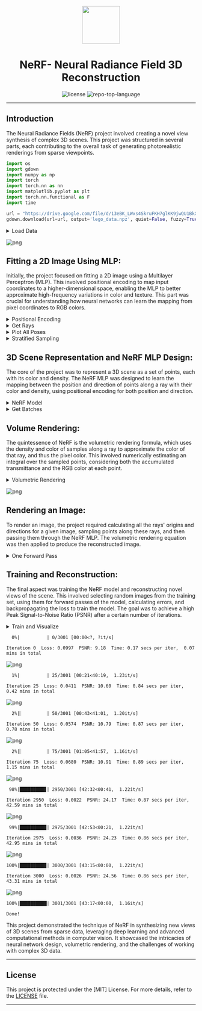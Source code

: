 <div align="center">
<p align="center">
  <img src="https://raw.githubusercontent.com/PKief/vscode-material-icon-theme/ec559a9f6bfd399b82bb44393651661b08aaf7ba/icons/folder-markdown-open.svg" width="100" />
</p>
<p align="center">
    <h1 align="center">NeRF- Neural Radiance Field 3D Reconstruction</h1>
</p>

<p align="center">
	<img src="https://img.shields.io/github/license/Tejendra00/FrankaEmika_Pick_Place?style=standard" alt="license" >
	<img src="https://img.shields.io/github/languages/top/Tejendra00/FrankaEmika_Pick_Place?style=standard" alt="repo-top-language">
<p>
<p align="center">
	<!-- standard option, no dependency badges. -->
</p>
</div>
<hr>

## Introduction

The Neural Radiance Fields (NeRF) project involved creating a novel view synthesis of complex 3D scenes. This  project was structured in several parts, each contributing to the overall task of generating photorealistic renderings from sparse viewpoints.

```python
import os
import gdown
import numpy as np
import torch
import torch.nn as nn
import matplotlib.pyplot as plt
import torch.nn.functional as F
import time

url = "https://drive.google.com/file/d/13eBK_LWxs4SkruFKH7glKK9jwQU1BkXK/view?usp=sharing"
gdown.download(url=url, output='lego_data.npz', quiet=False, fuzzy=True)
```


<details closed><summary>Load Data</summary>


```python
# Load input images, poses, and intrinsics
data = np.load("lego_data.npz")

# Images
images = data["images"]

# Height and width of each image
height, width = images.shape[1:3]

# Camera extrinsics (poses)
poses = data["poses"]
poses = torch.from_numpy(poses).to(device)
print(poses.shape)

# Camera intrinsics
intrinsics = data["intrinsics"]
intrinsics = torch.from_numpy(intrinsics).to(device)

# Hold one image out (for test).
test_image, test_pose = images[101], poses[101]
test_image = torch.from_numpy(test_image).to(device)

# Map images to device
images = torch.from_numpy(images[:100, ..., :3]).to(device)

plt.imshow(test_image.detach().cpu().numpy())
plt.show()

print(data)
```
</details>

    
![png](cis580fall2023_projB_files/cis580fall2023_projB_19_1.png)
    
## Fitting a 2D Image Using MLP: 

Initially, the project focused on fitting a 2D image using a Multilayer Perceptron (MLP). This involved positional encoding to map input coordinates to a higher-dimensional space, enabling the MLP to better approximate high-frequency variations in color and texture. This part was crucial for understanding how neural networks can learn the mapping from pixel coordinates to RGB colors.

<details closed><summary>Positional Encoding</summary>

```python
def positional_encoding(x, num_frequencies=6, incl_input=True):

    """
    Apply positional encoding to the input.

    Args:
    x (torch.Tensor): Input tensor to be positionally encoded.
      The dimension of x is [N, D], where N is the number of input coordinates,
      and D is the dimension of the input coordinate.
    num_frequencies (optional, int): The number of frequencies used in
     the positional encoding (default: 6).
    incl_input (optional, bool): If True, concatenate the input with the
        computed positional encoding (default: True).

    Returns:
    (torch.Tensor): Positional encoding of the input tensor.
    """

    results = []
    if incl_input:
        results.append(x)
    #############################  TODO 1(a) BEGIN  ############################
    # encode input tensor and append the encoded tensor to the list of results.

    for i in range (num_frequencies):
      results.append(torch.sin((2**i)*np.pi*x))
      results.append(torch.cos((2**i)*np.pi*x))


    #############################  TODO 1(a) END  ##############################
    return torch.cat(results, dim=-1)
```
</details>

<!-- 2.1 Complete the following function that calculates the rays that pass through all the pixels of an HxW image -->

<details closed><summary>Get Rays</summary>

```python
def get_rays(height, width, intrinsics, w_R_c, w_T_c):

    """
    Compute the origin and direction of rays passing through all pixels of an image (one ray per pixel).

    Args:
    height: the height of an image.
    width: the width of an image.
    intrinsics: camera intrinsics matrix of shape (3, 3).
    w_R_c: Rotation matrix of shape (3,3) from camera to world coordinates.
    w_T_c: Translation vector of shape (3,1) that transforms

    Returns:
    ray_origins (torch.Tensor): A tensor of shape (height, width, 3) denoting the centers of
      each ray. Note that desipte that all ray share the same origin, here we ask you to return
      the ray origin for each ray as (height, width, 3).
    ray_directions (torch.Tensor): A tensor of shape (height, width, 3) denoting the
      direction of each ray.
    """

    device = intrinsics.device
    ray_directions = torch.zeros((height, width, 3), device=device)  # placeholder
    ray_origins = torch.zeros((height, width, 3), device=device)  # placeholder

    #############################  TODO 2.1 BEGIN  ##########################

    i, j = torch.meshgrid(torch.arange(width, device=device), torch.arange(height, device=device), indexing='xy')
    directions = torch.stack([(i - intrinsics[0, 2]) / intrinsics[0, 0],
                              (j - intrinsics[1, 2]) / intrinsics[1, 1],
                              torch.ones_like(i)], dim=-1)
    ray_directions = directions @ w_R_c.T
    ray_origins = w_T_c.expand(height, width, 3)

    #############################  TODO 2.1 END  ############################
    return ray_origins, ray_directions
```
</details>


<details closed><summary>Plot All Poses</summary>

```python
def plot_all_poses(poses):

    #############################  TODO 2.1 BEGIN  ############################

    for pose in poses:
        # w_R_c = pose[:3, :3]  # Extract rotation matrix
        # w_T_c = pose[:3, 3]   # Extract translation vector

        # Now call get_rays with all required arguments
        # origins, directions = get_rays(height, width, intrinsics, w_R_c, w_T_c)
        # origins, directions = get_rays(..., pose[:3, :3], pose[:3, 3])

    #############################  TODO 2.1 END  ############################

    ax = plt.figure(figsize=(12, 8)).add_subplot(projection='3d')
    _ = ax.quiver(origins[..., 0].flatten(),
                  origins[..., 1].flatten(),
                  origins[..., 2].flatten(),
                  directions[..., 0].flatten(),
                  directions[..., 1].flatten(),
                  directions[..., 2].flatten(), length=0.12, normalize=True)
    ax.set_xlabel('X')
    ax.set_ylabel('Y')
    ax.set_zlabel('z')
    plt.show()

print(data['poses'].shape)

plot_all_poses(data['poses'])
```
</details>


<!-- 2.2 Complete the following function to implement the sampling of points along a given ray. -->

<details closed><summary>Stratified Sampling</summary>

```python
def stratified_sampling(ray_origins, ray_directions, near, far, samples):

    """
    Sample 3D points on the given rays. The near and far variables indicate the bounds of sampling range.

    Args:
    ray_origins: Origin of each ray in the "bundle" as returned by the
      get_rays() function. Shape: (height, width, 3).
    ray_directions: Direction of each ray in the "bundle" as returned by the
      get_rays() function. Shape: (height, width, 3).
    near: The 'near' extent of the bounding volume.
    far:  The 'far' extent of the bounding volume.
    samples: Number of samples to be drawn along each ray.

    Returns:
    ray_points: Query 3D points along each ray. Shape: (height, width, samples, 3).
    depth_points: Sampled depth values along each ray. Shape: (height, width, samples).
    """

    #############################  TODO 2.2 BEGIN  ############################

    # depth_points = torch.linspace(near, far, samples, device=ray_origins.device)
    # ray_points = ray_origins[..., None, :] + ray_directions[..., None, :] * depth_points[..., None]

    # Calculate the t_i values for each sample.
    i_vals = torch.linspace(0, samples - 1, samples, device=ray_origins.device)
    t_i = near + (i_vals / (samples - 1)) * (far - near)

    # Reshape t_i to be broadcastable over the ray origins/directions.
    # The new shape of t_i will be [1, 1, samples], which can be broadcasted across the rays.
    depth_points = t_i.view(1, 1, samples)

    # Broadcast depth_points across the spatial dimensions (height and width)
    # and compute the 3D positions for each sampled point along the ray.
    ray_points = ray_origins[..., None, :] + depth_points[..., None] * ray_directions[..., None, :]

    # Now ray_points should have the shape [height, width, samples, 3]
    # depth_points should have the shape [1, 1, samples] which broadcasts correctly

    #############################  TODO 2.2 END  ############################
    return ray_points, depth_points
```
</details>

<!-- 2.3 Define the network architecture of NeRF along with a function that divided data into chunks to avoid memory leaks during training. -->

## 3D Scene Representation and NeRF MLP Design: 

The core of the project was to represent a 3D scene as a set of points, each with its color and density. The NeRF MLP was designed to learn the mapping between the position and direction of points along a ray with their color and density, using positional encoding for both position and direction.

<details closed><summary>NeRF Model</summary>

```python
class nerf_model(nn.Module):

    """
    Define a NeRF model comprising eight fully connected layers and following the
    architecture described in the NeRF paper.
    """

    def __init__(self, filter_size=256, num_x_frequencies=6, num_d_frequencies=3):
        super().__init__()

        #############################  TODO 2.3 BEGIN  ############################
        # for autograder compliance, please follow the given naming for your layers
        self.layers = nn.ModuleDict({
            'layer_1': nn.Linear(3 + 2 * 3 * num_x_frequencies, filter_size),
            'layer_2': nn.Linear(filter_size, filter_size),
            'layer_3': nn.Linear(filter_size, filter_size),
            'layer_4': nn.Linear(filter_size, filter_size),
            'layer_5': nn.Linear(filter_size, filter_size),
            'layer_6': nn.Linear(filter_size + (3 + 2*3*num_x_frequencies), filter_size),
            'layer_7': nn.Linear(filter_size, filter_size),
            'layer_8': nn.Linear(filter_size, filter_size),
            'layer_s': nn.Linear(filter_size, 1),
            'layer_9': nn.Linear(filter_size, filter_size),
            'layer_10': nn.Linear(filter_size + 3 + 2*3*num_d_frequencies, 128),
            'layer_11': nn.Linear(128, 3)
        })

        #############################  TODO 2.3 END  ############################


    def forward(self, x, d):
        #############################  TODO 2.3 BEGIN  ############################
        # example of forward through a layer: y = self.layers['layer_1'](x)

        x1=F.relu(self.layers['layer_1'](x))
        x2=F.relu(self.layers['layer_2'](x1))
        x3=F.relu(self.layers['layer_3'](x2))
        x4=F.relu(self.layers['layer_4'](x3))
        x5=F.relu(self.layers['layer_5'](x4))
        x5 = torch.cat([x5, x], dim=-1)

        x6 = F.relu(self.layers['layer_6'](x5))
        x7 = F.relu(self.layers['layer_7'](x6))
        x8 = F.relu(self.layers['layer_8'](x7))

        sigma = self.layers['layer_s'](x8)

        x10 = self.layers['layer_9'](x8) # no relu here, it's a normal layer

        x10 = torch.cat([x10, d], dim=-1)

        x11 = F.relu(self.layers['layer_10'](x10))

        rgb = torch.sigmoid(self.layers['layer_11'](x11))


        #############################  TODO 2.3 END  ############################
        return rgb, sigma
```
</details>

<details closed><summary>Get Batches</summary>

```python
def get_batches(ray_points, ray_directions, num_x_frequencies, num_d_frequencies):

    def get_chunks(inputs, chunksize = 2**15):
        """
        This fuction gets an array/list as input and returns a list of chunks of the initial array/list
        """
        return [inputs[i:i + chunksize] for i in range(0, inputs.shape[0], chunksize)]

    """
    This function returns chunks of the ray points and directions to avoid memory errors with the
    neural network. It also applies positional encoding to the input points and directions before
    dividing them into chunks, as well as normalizing and populating the directions.
    """
    #############################  TODO 2.3 BEGIN  ############################

    ray_dir_magnitude = torch.sqrt(torch.sum(ray_directions ** 2, dim=2, keepdim=True))
    normalized_ray_dirs = ray_directions / ray_dir_magnitude

    # Adjust the shape of normalized ray directions to align with ray points
    # Ensuring the expanded directions have the same shape as in the working snippet
    normalized_ray_dirs_expanded = normalized_ray_dirs.unsqueeze(2).expand(-1, -1, ray_points.size(2), -1)

    # Flatten the ray directions and points
    flattened_ray_dirs = normalized_ray_dirs_expanded.reshape(-1, 3)
    flattened_ray_points = ray_points.reshape(-1, 3)

    # Apply positional encoding
    encoded_dirs = positional_encoding(flattened_ray_dirs, num_d_frequencies)
    encoded_points = positional_encoding(flattened_ray_points, num_x_frequencies)

    # Divide the encoded data into manageable chunks
    ray_directions_batches = get_chunks(encoded_dirs)
    ray_points_batches = get_chunks(encoded_points)


    #############################  TODO 2.3 END  ############################

    return ray_points_batches, ray_directions_batches
```
</details>

<!-- 2.4 Compute the compositing weights of samples on camera ray and then complete the volumetric rendering procedure to reconstruct a whole RGB image from the sampled points and the outputs of the neural network. -->

## Volume Rendering: 
The quintessence of NeRF is the volumetric rendering formula, which uses the density and color of samples along a ray to approximate the color of that ray, and thus the pixel color. This involved numerically estimating an integral over the sampled points, considering both the accumulated transmittance and the RGB color at each point.

<details closed><summary>Volumetric Rendering</summary>

```python
def volumetric_rendering(rgb, s, depth_points):

    """
    Differentiably renders a radiance field, given the origin of each ray in the
    "bundle", and the sampled depth values along them.

    Args:
    rgb: RGB color at each query location (X, Y, Z). Shape: (height, width, samples, 3).
    sigma: Volume density at each query location (X, Y, Z). Shape: (height, width, samples).
    depth_points: Sampled depth values along each ray. Shape: (height, width, samples).

    Returns:
    rec_image: The reconstructed image after applying the volumetric rendering to every pixel.
    Shape: (height, width, 3)
    """

    #############################  TODO 2.4 BEGIN  ############################

    depth_differences = depth_points[..., 1:] - depth_points[..., :-1]

# Handle the 'infinite' distance for the last segment more uniformly
    infinite_distance = torch.full_like(depth_differences[..., :1], fill_value=1e10)
    depth_differences = torch.cat([depth_differences, infinite_distance], dim=-1)

    # Ensure non-negativity of the density (s) if required
    s = F.relu(s)

    # Calculate the opacity (alpha) for each sampled point
    alphas = 1.0 - torch.exp(-s * depth_differences)

    # Simplify the transmittance calculation
    # Initialize the first value to 1 (fully transparent) and then calculate the cumulative product
    transmittance = torch.cat([torch.ones_like(alphas[..., :1]), 1 - alphas], dim=-1)
    transmittance = torch.cumprod(transmittance, dim=-1)[..., :-1]

    # Determine the contribution of each point to the final color
    weighted_colors = rgb * alphas[..., None] * transmittance[..., None]

    # Integrate the contributions along each ray to determine pixel colors
    rec_image = torch.sum(weighted_colors, dim=-2)

    #############################  TODO 2.4 END  ############################

    return rec_image
```


```python
url = "https://drive.google.com/file/d/1ag6MqSh3h4KY10Mcx5fKxt9roGNLLILK/view?usp=sharing"
gdown.download(url=url, output='sanity_volumentric.pt', quiet=False, fuzzy=True)
rbd = torch.load('sanity_volumentric.pt')
```

```python
r = rbd['rgb']
s = rbd['sigma']
depth_points = rbd['depth_points']
rec_image = volumetric_rendering(r, s, depth_points)

plt.figure(figsize=(10, 5))
plt.imshow(rec_image.detach().cpu().numpy())
plt.title(f'Volumentric rendering of a sphere with $\\sigma={0.2}$, on blue background')
plt.show()
```

</details>


    
![png](cis580fall2023_projB_files/cis580fall2023_projB_33_0.png)
    
## Rendering an Image: 
To render an image, the project required calculating all the rays' origins and directions for a given image, sampling points along these rays, and then passing them through the NeRF MLP. The volumetric rendering equation was then applied to produce the reconstructed image.


<details closed><summary>One Forward Pass</summary>

```python
def one_forward_pass(height, width, intrinsics, pose, near, far, samples, model, num_x_frequencies, num_d_frequencies):

    #############################  TODO 2.5 BEGIN  ############################

    #compute all the rays from the image
    w_R_c, w_T_c = pose[:3, :3], pose[:3, 3]
    ray_origins, ray_directions = get_rays(height, width, intrinsics, w_R_c, w_T_c)


    #sample the points from the rays
    ray_points, depth_points = stratified_sampling(ray_origins, ray_directions, near, far, samples)


    #divide data into batches to avoid memory errors
    ray_points_batches, ray_directions_batches = get_batches(ray_points, ray_directions, num_x_frequencies, num_d_frequencies)

    all_rgb = []
    all_s = []

    # Step 4: Forward pass the batches and concatenate the outputs at the end
    for batch_points, batch_directions in zip(ray_points_batches, ray_directions_batches):
        batch_points = batch_points.view(-1, batch_points.shape[-1])  # Flatten the batch for processing
        batch_directions = batch_directions.view(-1, batch_directions.shape[-1])  # Flatten the batch for processing
        rgb, s = model(batch_points, batch_directions)  # Forward pass through the model
        all_rgb.append(rgb)
        all_s.append(s)

    # Reshape and concatenate the outputs
    all_rgb = torch.cat(all_rgb, dim=0).view(height, width, samples, 3)
    all_s = torch.cat(all_s, dim=0).view(height, width, samples)

    # Step 5: Apply volumetric rendering to obtain the reconstructed image
    rec_image = volumetric_rendering(all_rgb, all_s, depth_points)


    #############################  TODO 2.5 END  ############################

    return rec_image
```
</details>

## Training and Reconstruction: 

The final aspect was training the NeRF model and reconstructing novel views of the scene. This involved selecting random images from the training set, using them for forward passes of the model, calculating errors, and backpropagating the loss to train the model. The goal was to achieve a high Peak Signal-to-Noise Ratio (PSNR) after a certain number of iterations.

<details closed><summary>Train and Visualize</summary>

```python
num_x_frequencies = 10
num_d_frequencies = 4
learning_rate  = 5e-4
iterations = 3000
samples = 64
display = 25
near = 0.667
far = 2

model = nerf_model(num_x_frequencies=num_x_frequencies,num_d_frequencies=num_d_frequencies).to(device)

def weights_init(m):
    if isinstance(m, torch.nn.Linear):
        torch.nn.init.xavier_uniform_(m.weight)
model.apply(weights_init)

optimizer = torch.optim.Adam(model.parameters(), lr=learning_rate)

psnrs = []
iternums = []

t = time.time()
t0 = time.time()
```


```python
import tqdm
for i in tqdm.tqdm(range(iterations+1)):

    #############################  TODO 2.6 BEGIN  ############################

    #choose randomly a picture for the forward pass
    rand = torch.randint(0, images.shape[0]-1,(1,)).item()
    image = images[rand].to(device)
    pose = poses[rand].to(device)
    intrinsics = intrinsics.to(device)



    # Run one iteration of NeRF and get the rendered RGB image.
    rec_image = one_forward_pass(height, width, intrinsics, pose, near, far, samples, model, num_x_frequencies, num_d_frequencies).to(device)



    # Compute mean-squared error between the predicted and target images. Backprop!
    optimizer.zero_grad()
    loss = torch.nn.functional.mse_loss(rec_image, image)
    loss.backward()
    optimizer.step()

    #############################  TODO 2.6 END  ############################

    # Display images/plots/stats
    if i % display == 0:
        with torch.no_grad():
          #############################  TODO 2.6 BEGIN  ############################
          # Render the held-out view

          test_rec_image = one_forward_pass(height, width, intrinsics, test_pose, near, far, samples, model, num_x_frequencies, num_d_frequencies).to(device)
          #calculate the loss and the psnr between the original test image and the reconstructed one.
          test_loss = torch.nn.functional.mse_loss(test_rec_image, test_image)
          psnr = 10.0 * torch.log10(1.0 / test_loss)


          #############################  TODO 2.6 END  ############################

        print("Iteration %d " % i, "Loss: %.4f " % loss.item(), "PSNR: %.2f " % psnr.item(), \
                "Time: %.2f secs per iter, " % ((time.time() - t) / display), "%.2f mins in total" % ((time.time() - t0)/60))

        t = time.time()
        psnrs.append(psnr.item())
        iternums.append(i)

        plt.figure(figsize=(16, 4))
        plt.subplot(141)
        plt.imshow(test_rec_image.detach().cpu().numpy())
        plt.title(f"Iteration {i}")
        plt.subplot(142)
        plt.imshow(test_image.detach().cpu().numpy())
        plt.title("Target image")
        plt.subplot(143)
        plt.plot(iternums, psnrs)
        plt.title("PSNR")
        plt.show()

plt.imsave('test_lego.png',test_rec_image.detach().cpu().numpy())
torch.save(model.state_dict(),'model_nerf.pt')
print('Done!')
```
</details>


      0%|          | 0/3001 [00:00<?, ?it/s]

    Iteration 0  Loss: 0.0997  PSNR: 9.18  Time: 0.17 secs per iter,  0.07 mins in total



    
![png](cis580fall2023_projB_files/cis580fall2023_projB_38_2.png)
    


      1%|          | 25/3001 [00:21<40:19,  1.23it/s]

    Iteration 25  Loss: 0.0411  PSNR: 10.60  Time: 0.84 secs per iter,  0.42 mins in total



    
![png](cis580fall2023_projB_files/cis580fall2023_projB_38_5.png)
    


      2%|▏         | 50/3001 [00:43<41:01,  1.20it/s]

    Iteration 50  Loss: 0.0574  PSNR: 10.79  Time: 0.87 secs per iter,  0.78 mins in total



    
![png](cis580fall2023_projB_files/cis580fall2023_projB_38_8.png)
    


      2%|▏         | 75/3001 [01:05<41:57,  1.16it/s]

    Iteration 75  Loss: 0.0680  PSNR: 10.91  Time: 0.89 secs per iter,  1.15 mins in total



    




    
![png](cis580fall2023_projB_files/cis580fall2023_projB_38_353.png)
    


     98%|█████████▊| 2950/3001 [42:32<00:41,  1.22it/s]

    Iteration 2950  Loss: 0.0022  PSNR: 24.17  Time: 0.87 secs per iter,  42.59 mins in total



    
![png](cis580fall2023_projB_files/cis580fall2023_projB_38_356.png)
    


     99%|█████████▉| 2975/3001 [42:53<00:21,  1.22it/s]

    Iteration 2975  Loss: 0.0036  PSNR: 24.23  Time: 0.86 secs per iter,  42.95 mins in total



    
![png](cis580fall2023_projB_files/cis580fall2023_projB_38_359.png)
    


    100%|█████████▉| 3000/3001 [43:15<00:00,  1.22it/s]

    Iteration 3000  Loss: 0.0026  PSNR: 24.56  Time: 0.86 secs per iter,  43.31 mins in total



    
![png](cis580fall2023_projB_files/cis580fall2023_projB_38_362.png)
    


    100%|██████████| 3001/3001 [43:17<00:00,  1.16it/s]

    Done!


    
This project demonstrated the technique of NeRF in synthesizing new views of 3D scenes from sparse data, leveraging deep learning and advanced computational methods in computer vision. It showcased the intricacies of neural network design, volumetric rendering, and the challenges of working with complex 3D data.

---

##  License

This project is protected under the [MIT] License. For more details, refer to the [LICENSE](https://choosealicense.com/licenses/mit/) file.

---
